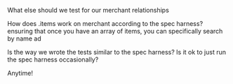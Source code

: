 What else should we test for our merchant relationships

How does .items work on merchant according to the spec harness?
ensuring that once you have an array of items, you can specifically search by name ad

Is the way we wrote the tests similar to the spec harness?
  Is it ok to just run the spec harness occasionally?

Anytime! 
